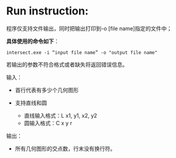 # Run instruction:

程序仅支持文件输出，同时把输出打印到-o [file name]指定的文件中；

**具体使用的命令如下**：

```shell
intersect.exe -i “input file name” -o "output file name"
```

若输出的参数不符合格式或者缺失将返回错误信息。



输入：

- 首行代表有多少个几何图形

- 支持直线和圆
  - 直线输入格式：L x1, y1, x2, y2
  - 圆输入格式：C x y r



输出：

- 所有几何图形的交点数，行末没有换行符。

